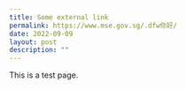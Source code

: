 ```yaml
---
title: Some external link
permalink: https://www.mse.gov.sg/.dfw你好/
date: 2022-09-09
layout: post
description: ""
---
```

This is a test page.